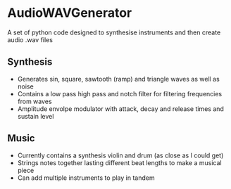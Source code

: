 # AudioWAVGenerator
A set of python code designed to synthesise instruments and then create audio .wav files

## Synthesis
- Generates sin, square, sawtooth (ramp) and triangle waves as well as noise
- Contains a low pass high pass and notch filter for filtering frequencies from waves
- Amplitude envolpe modulator with attack, decay and release times and sustain level

## Music
- Currently contains a synthesis violin and drum (as close as I could get)
- Strings notes together lasting different beat lengths to make a musical piece
- Can add multiple instruments to play in tandem
